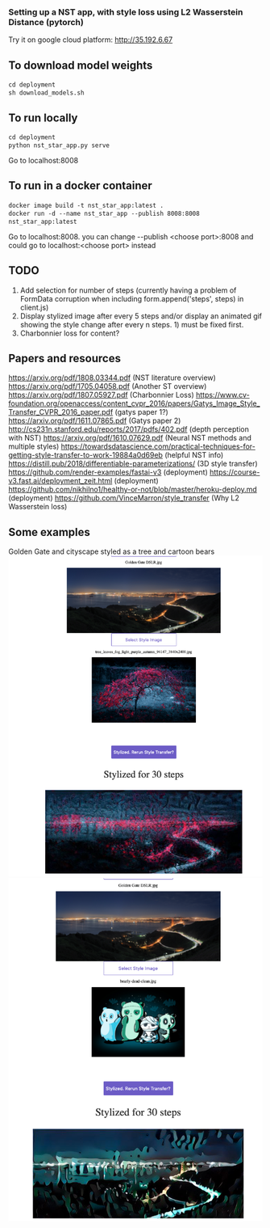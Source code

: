 ### Setting up a NST app, with style loss using L2 Wasserstein Distance (pytorch)

Try it on google cloud platform: http://35.192.6.67

## To download model weights
```
cd deployment
sh download_models.sh
```

## To run locally
```
cd deployment
python nst_star_app.py serve
```
Go to localhost:8008

## To run in a docker container
```
docker image build -t nst_star_app:latest .
docker run -d --name nst_star_app --publish 8008:8008 nst_star_app:latest 
```
Go to localhost:8008. you can change --publish \<choose port>:8008 and could go to localhost:\<choose port> instead

## TODO
1) Add selection for number of steps (currently having a problem of FormData corruption when including form.append('steps', steps) in client.js)
2) Display stylized image after every 5 steps and/or display an animated gif showing the style change after every n steps. 1) must be fixed first.
3) Charbonnier loss for content?

## Papers and resources
https://arxiv.org/pdf/1808.03344.pdf (NST literature overview)
https://arxiv.org/pdf/1705.04058.pdf (Another ST overview)
https://arxiv.org/pdf/1807.05927.pdf (Charbonnier Loss)
https://www.cv-foundation.org/openaccess/content_cvpr_2016/papers/Gatys_Image_Style_Transfer_CVPR_2016_paper.pdf (gatys paper 1?)
https://arxiv.org/pdf/1611.07865.pdf (Gatys paper 2)
http://cs231n.stanford.edu/reports/2017/pdfs/402.pdf (depth perception with NST)
https://arxiv.org/pdf/1610.07629.pdf (Neural NST methods and multiple styles)
https://towardsdatascience.com/practical-techniques-for-getting-style-transfer-to-work-19884a0d69eb (helpful NST info)
https://distill.pub/2018/differentiable-parameterizations/ (3D style transfer)
https://github.com/render-examples/fastai-v3 (deployment)
https://course-v3.fast.ai/deployment_zeit.html (deployment)
https://github.com/nikhilno1/healthy-or-not/blob/master/heroku-deploy.md (deployment)
https://github.com/VinceMarron/style_transfer (Why L2 Wasserstein loss)


## Some examples
Golden Gate and cityscape styled as a tree and cartoon bears
![Alt text](/images/ex1.png?raw=true "Optional Title")
![Alt text](/images/ex2.png?raw=true "Optional Title")
